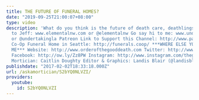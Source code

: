 ```yaml
---
title: THE FUTURE OF FUNERAL HOMES?
date: "2019-09-25T21:00:07+08:00"
type: video
description: 'What do you think is the future of death care, deathlings? Go say hi
  to Jeff: www.elementalnw.com or @elementalnw Go say hi to me: www.undertakingla.com
  or @undertakingla Patreon Link to Support this Channel: http://www.patreon.com/thegooddeath
  Co-Op Funeral Home in Seattle: http://funerals.coop/ ***WHERE ELSE YOU CAN FIND
  ME*** Website: http://www.orderofthegooddeath.com Twitter: http://www.twitter.com/thegooddeath
  Facebook: http://ow.ly/Zz8PW Instagram: http://www.instagram.com/thegooddeath ***CREDITS***
  Mortician: Caitlin Doughty Editor & Graphics: Landis Blair (@landisblair)'
publishdate: "2017-02-02T18:33:18.000Z"
url: /askamortician/S2bYQ0NLVZI/
providers:
  youtube:
    id: S2bYQ0NLVZI
---
```

